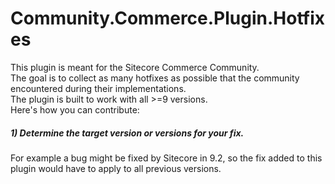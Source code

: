 # Community.Commerce.Plugin.Hotfixes

This plugin is meant for the Sitecore Commerce Community.  
The goal is to collect as many hotfixes as possible that the community encountered during their implementations.  
The plugin is built to work with all >=9 versions.  
Here's how you can contribute:

##### 1) Determine the target version or versions for your fix. 
For example a bug might be fixed by Sitecore in 9.2, so the fix added to this plugin would have to apply to all previous versions.
